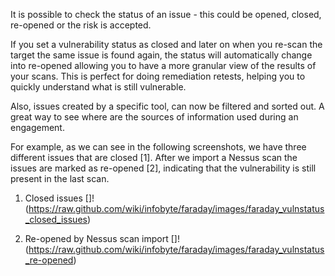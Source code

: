 It is possible to check the status of an issue - this could be opened, closed, re-opened or the risk is accepted.

If you set a vulnerability status as closed and later on when you re-scan the target the same issue is found again, the status will automatically change into re-opened allowing you to have a more granular view of the results of your scans. This is perfect for doing remediation retests, helping you to quickly understand what is still vulnerable. 

Also, issues created by a specific tool, can now be filtered and sorted out. A great way to see where are the sources of information used during an engagement.

For example, as we can see in the following screenshots, we have three different issues that are closed [1]. After we import a Nessus scan the issues are marked as re-opened [2], indicating that the vulnerability is still present in the last scan.

1. Closed issues
[]!(https://raw.github.com/wiki/infobyte/faraday/images/faraday_vulnstatus_closed_issues)

2. Re-opened by Nessus scan import
[]!(https://raw.github.com/wiki/infobyte/faraday/images/faraday_vulnstatus_re-opened)
  
